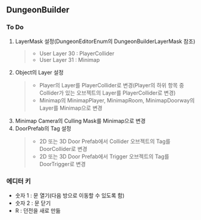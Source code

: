 ## DungeonBuilder

### To Do
1. LayerMask 설정(DungeonEditorEnum의 DungeonBuilderLayerMask 참조)
    > - User Layer 30 : PlayerCollider
    > - User Layer 31 : Minimap
2. Object의 Layer 설정
    > - Player의 Layer를 PlayerCollider로 변경(Player의 하위 항목 중 Collider가 있는 오브젝트의 Layer를 PlayerCollider로 변경)
    > - Minimap의 MinimapPlayer, MinimapRoom, MinimapDoorway의 Layer를 Minimap으로 변경
3. Minimap Camera의 Culling Mask를 Minimap으로 변경
4. DoorPrefab의 Tag 설정
    > - 2D 또는 3D Door Prefab에서 Collider 오브젝트의 Tag를 DoorCollider로 변경
    > - 2D 또는 3D Door Prefab에서 Trigger 오브젝트의 Tag를 DoorTrigger로 변경 

### 에디터 키
- 숫자 1 : 문 열기(다음 방으로 이동할 수 있도록 함)
- 숫자 2 : 문 닫기
- R : 던전을 새로 만듦
